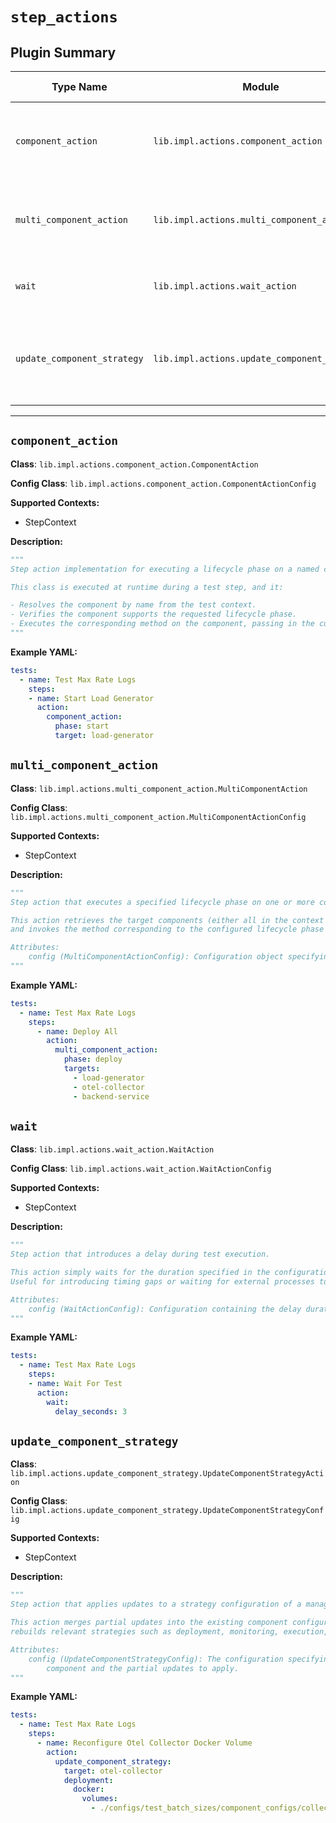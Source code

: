 # `step_actions`

## Plugin Summary

| Type Name | Module | Class | Config Class | Description Summary |
|-----------|--------|-------|--------------|----------------------|
| `component_action` | `lib.impl.actions.component_action` | `ComponentAction` | `ComponentActionConfig` | Step action implementation for executing a lifecycle phase on a named component |
| `multi_component_action` | `lib.impl.actions.multi_component_action` | `MultiComponentAction` | `MultiComponentActionConfig` | Step action that executes a specified lifecycle phase on one or more components |
| `wait` | `lib.impl.actions.wait_action` | `WaitAction` | `WaitActionConfig` | Step action that introduces a delay during test execution |
| `update_component_strategy` | `lib.impl.actions.update_component_strategy` | `UpdateComponentStrategyAction` | `UpdateComponentStrategyConfig` | Step action that applies updates to a strategy configuration of a managed component |

---

## `component_action`

**Class**: `lib.impl.actions.component_action.ComponentAction`

**Config Class**: `lib.impl.actions.component_action.ComponentActionConfig`

**Supported Contexts:**

- StepContext

**Description:**

```python
"""
Step action implementation for executing a lifecycle phase on a named component.

This class is executed at runtime during a test step, and it:

- Resolves the component by name from the test context.
- Verifies the component supports the requested lifecycle phase.
- Executes the corresponding method on the component, passing in the current context.
"""
```

**Example YAML:**

```yaml
tests:
  - name: Test Max Rate Logs
    steps:
    - name: Start Load Generator
      action:
        component_action:
          phase: start
          target: load-generator
```

## `multi_component_action`

**Class**: `lib.impl.actions.multi_component_action.MultiComponentAction`

**Config Class**: `lib.impl.actions.multi_component_action.MultiComponentActionConfig`

**Supported Contexts:**

- StepContext

**Description:**

```python
"""
Step action that executes a specified lifecycle phase on one or more components.

This action retrieves the target components (either all in the context or a specified subset)
and invokes the method corresponding to the configured lifecycle phase on each.

Attributes:
    config (MultiComponentActionConfig): Configuration object specifying the phase and targets.
"""
```

**Example YAML:**

```yaml
tests:
  - name: Test Max Rate Logs
    steps:
      - name: Deploy All
        action:
          multi_component_action:
            phase: deploy
            targets:
              - load-generator
              - otel-collector
              - backend-service
```

## `wait`

**Class**: `lib.impl.actions.wait_action.WaitAction`

**Config Class**: `lib.impl.actions.wait_action.WaitActionConfig`

**Supported Contexts:**

- StepContext

**Description:**

```python
"""
Step action that introduces a delay during test execution.

This action simply waits for the duration specified in the configuration before proceeding.
Useful for introducing timing gaps or waiting for external processes to settle.

Attributes:
    config (WaitActionConfig): Configuration containing the delay duration in seconds.
"""
```

**Example YAML:**

```yaml
tests:
  - name: Test Max Rate Logs
    steps:
    - name: Wait For Test
      action:
        wait:
          delay_seconds: 3
```

## `update_component_strategy`

**Class**: `lib.impl.actions.update_component_strategy.UpdateComponentStrategyAction`

**Config Class**: `lib.impl.actions.update_component_strategy.UpdateComponentStrategyConfig`

**Supported Contexts:**

- StepContext

**Description:**

```python
"""
Step action that applies updates to a strategy configuration of a managed component.

This action merges partial updates into the existing component configuration and
rebuilds relevant strategies such as deployment, monitoring, execution, or configuration.

Attributes:
    config (UpdateComponentStrategyConfig): The configuration specifying the target
        component and the partial updates to apply.
"""
```

**Example YAML:**

```yaml
tests:
  - name: Test Max Rate Logs
    steps:
      - name: Reconfigure Otel Collector Docker Volume
        action:
          update_component_strategy:
            target: otel-collector
            deployment:
              docker:
                volumes:
                  - ./configs/test_batch_sizes/component_configs/collector-config-batch-10k.yaml:/etc/otel/collector-config.yaml:ro
```
